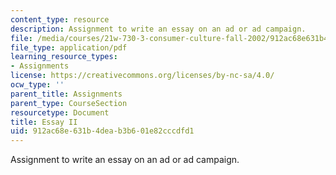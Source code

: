 ```yaml
---
content_type: resource
description: Assignment to write an essay on an ad or ad campaign.
file: /media/courses/21w-730-3-consumer-culture-fall-2002/912ac68e631b4deab3b601e82cccdfd1_essayii_assign.pdf
file_type: application/pdf
learning_resource_types:
- Assignments
license: https://creativecommons.org/licenses/by-nc-sa/4.0/
ocw_type: ''
parent_title: Assignments
parent_type: CourseSection
resourcetype: Document
title: Essay II
uid: 912ac68e-631b-4dea-b3b6-01e82cccdfd1
---
```

Assignment to write an essay on an ad or ad campaign.